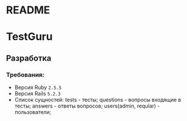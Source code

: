 # README
# TestGuru

## Разработка

### Требования:

- Версия Ruby
  `2.5.5`
- Версия Rails
  `5.2.3`
- Список сущностей:
  tests - тесты;
  questions - вопросы входящие в тесты;
  answers - ответы вопросов;
  users(admin, reqular) - пользователи;
